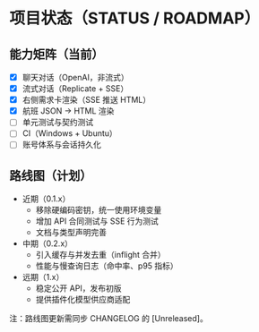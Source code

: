 # 项目状态（STATUS / ROADMAP）

## 能力矩阵（当前）
- [x] 聊天对话（OpenAI，非流式）
- [x] 流式对话（Replicate + SSE）
- [x] 右侧需求卡渲染（SSE 推送 HTML）
- [x] 航班 JSON → HTML 渲染
- [ ] 单元测试与契约测试
- [ ] CI（Windows + Ubuntu）
- [ ] 账号体系与会话持久化

## 路线图（计划）
- 近期（0.1.x）
    - 移除硬编码密钥，统一使用环境变量
    - 增加 API 合同测试与 SSE 行为测试
    - 文档与类型声明完善
- 中期（0.2.x）
    - 引入缓存与并发去重（inflight 合并）
    - 性能与慢查询日志（命中率、p95 指标）
- 远期（1.x）
    - 稳定公开 API，发布初版
    - 提供插件化模型供应商适配

注：路线图更新需同步 CHANGELOG 的 [Unreleased]。